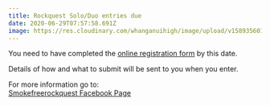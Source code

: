 ```yaml
---
title: Rockquest Solo/Duo entries due
date: 2020-06-29T07:57:58.691Z
image: https://res.cloudinary.com/whanganuihigh/image/upload/v1589356011/Events/smokefree_rockquest_online_poster_2020_horizontal.jpg
---
```

You need to have completed the [online registration form](https://smokefreerockquest.co.nz/entry-form/) by this date.

Details of how and what to submit will be sent to you when you enter.

For more information go to:  
[Smokefreerockquest Facebook Page](https://www.facebook.com/pg/rockquest/posts/)